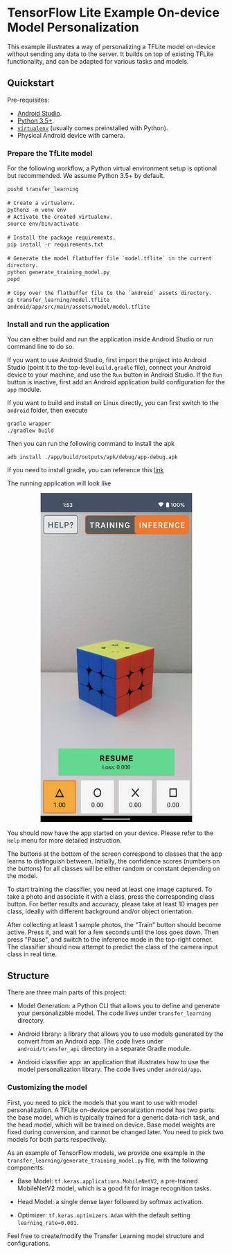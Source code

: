 # TensorFlow Lite Example On-device Model Personalization

This example illustrates a way of personalizing a TFLite model
on-device without sending any data to the server. It builds
on top of existing TFLite functionality, and can be adapted
for various tasks and models.

## Quickstart

Pre-requisites:

- [Android Studio](https://developer.android.com/studio).
- [Python 3.5+](https://www.python.org/downloads/).
- [`virtualenv`](https://packaging.python.org/guides/installing-using-pip-and-virtual-environments/#installing-virtualenv)
  (usually comes preinstalled with Python).
- Physical Android device with camera.

### Prepare the TfLite model

For the following workflow, a Python virtual environment setup is optional but
recommended. We assume Python 3.5+ by default.

```shell
pushd transfer_learning

# Create a virtualenv.
python3 -m venv env
# Activate the created virtualenv.
source env/bin/activate

# Install the package requirements.
pip install -r requirements.txt

# Generate the model flatbuffer file `model.tflite` in the current directory.
python generate_training_model.py
popd

# Copy over the flatbuffer file to the `android` assets directory.
cp transfer_learning/model.tflite android/app/src/main/assets/model/model.tflite
```

### Install and run the application

You can either build and run the application inside Android Studio
or run command line to do so.

If you want to use Android Studio, first import the
project into Android Studio (point it to the top-level `build.gradle`
file), connect your Android device to your machine, and use the
`Run` button in Android Studio. If the `Run` button is inactive,
first add an Android application build configuration for the `app`
module.

If you want to build and install on Linux directly, you can first
switch to the `android` folder, then execute

```shell
gradle wrapper
./gradlew build
```

Then you can run the following command to install the apk

```shell
adb install ./app/build/outputs/apk/debug/app-debug.apk
```

If you need to install gradle, you can reference this [link](https://docs.gradle.org/current/userguide/installation.html)

The running application will look like

<p align="center">
  <img src="app_screenshot.png" alt="app_screenshot" width="350"/>
</p>

You should now have the app started on your device. Please refer to the `Help`
menu for more detailed instruction.

The buttons at the bottom of the screen correspond to classes that the app
learns to distinguish between. Initially, the confidence scores
(numbers on the buttons) for all classes will be either random
or constant depending on the model.

To start training the classifier, you need at least one image captured.
To take a photo and associate it with a class, press the corresponding
class button. For better results and accuracy, please take at least 10
images per class, ideally with different background and/or object orientation.

After collecting at least 1 sample photos, the "Train" button should
become active. Press it, and wait for a few seconds until the loss
goes down. Then press "Pause", and switch to the inference
mode in the top-right corner.  The classifier should now attempt
to predict the class of the camera input class in real time.

## Structure

There are three main parts of this project:

- Model Generation: a Python CLI that allows you to
  define and generate your personalizable model. The code
  lives under `transfer_learning` directory.

- Android library: a library that allows you to use models
  generated by the convert from an Android app. The code
  lives under `android/transfer_api` directory in a separate
  Gradle module.

- Android classifier app: an application that illustrates
  how to use the model personalization library. The code lives
  under `android/app`.

### Customizing the model

First, you need to pick the models that you want to use with model
personalization. A TFLite on-device personalization model has two parts:
the base model, which is typically trained for a generic data-rich task,
and the head model, which will be trained on device. Base model weights
are fixed during conversion, and cannot be changed later. You need
to pick two models for both parts respectively.

As an example of TensorFlow models, we provide one example in the
`transfer_learning/generate_training_model.py` file, with the following
components:

- Base Model: `tf.keras.applications.MobileNetV2`, a pre-trained
  MobileNetV2 model, which is a good fit for image recognition tasks.

- Head Model: a single dense layer followed by softmax activation.

- Optimizer: `tf.keras.optimizers.Adam` with the default setting
  `learning_rate=0.001`.

Feel free to create/modify the Transfer Learning model structure and
configurations.
